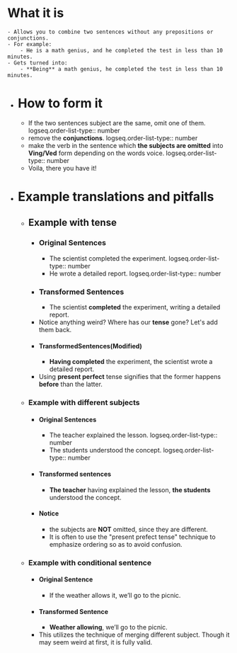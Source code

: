 # What it is
	- Allows you to combine two sentences without any prepositions or conjunctions.
	- For example:
		- He is a math genius, and he completed the test in less than 10 minutes.
	- Gets turned into:
		- **Being** a math genius, he completed the test in less than 10 minutes.
- # How to form it
	- If the two sentences subject are the same, omit one of them.
	  logseq.order-list-type:: number
	- remove the **conjunctions**.
	  logseq.order-list-type:: number
	- make the verb in the sentence which **the subjects are omitted** into **Ving/Ved** form depending on the words voice.
	  logseq.order-list-type:: number
	- Voila, there you have it!
- # Example translations and pitfalls
	- ## Example with tense
		- ### Original Sentences
			- The scientist completed the experiment.
			  logseq.order-list-type:: number
			- He wrote a detailed report.
			  logseq.order-list-type:: number
		- ### Transformed Sentences
			- The scientist **completed** the experiment, writing a detailed report.
		- Notice anything weird? Where has our **tense** gone? Let's add them back.
		- #### TransformedSentences(Modified)
			- **Having completed** the experiment, the scientist wrote a detailed report.
		- Using **present perfect** tense signifies that the former happens **before** than the latter.
	- ### Example with different subjects
		- #### Original Sentences
			- The teacher explained the lesson.
			  logseq.order-list-type:: number
			- The students understood the concept.
			  logseq.order-list-type:: number
		- #### Transformed sentences
			- **The teacher** having explained the lesson, **the students** understood the concept.
		- #### Notice
			- the subjects are **NOT** omitted, since they are different.
			- It is often to use the "present prefect tense" technique to emphasize ordering so as to avoid confusion.
	- ### Example with conditional sentence
		- #### Original Sentence
			- If the weather allows it, we’ll go to the picnic.
		- #### Transformed Sentence
			- **Weather allowing**, we’ll go to the picnic.
		- This utilizes the technique of merging different subject. Though it may seem weird at first, it is fully valid.